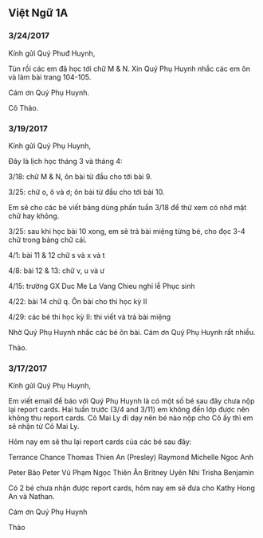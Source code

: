 ## Việt Ngữ 1A

### 3/24/2017

Kính gửi Quý Phuđ Huynh,

Tùn rồi các em đã học tới chữ M & N. Xin Quý Phụ Huynh nhắc các em ôn và làm bài trang 104-105.

Cám ơn Quý Phụ Huynh.

Cô Thảo. 

### 3/19/2017

Kính gửi Quý Phụ Huynh,

Đây là lịch học tháng 3 và tháng 4:

3/18: chữ M & N, ôn bài từ đầu cho tới bài 9.

3/25: chữ o, ô và ơ; ôn bài từ đầu cho tới bài 10.

Em sẽ cho các bé viết bảng dùng phấn tuần 3/18 để thử xem có nhớ mặt chữ hay không.

3/25: sau khi học bài 10 xong, em sẽ trả bài miệng từng bé, cho đọc 3-4 chữ trong bảng chữ cái.

4/1: bài 11 & 12 chữ s và x và t

4/8: bài 12 & 13: chữ v, u và ư

4/15: trường GX Duc Me La Vang Chieu nghỉ lễ Phục sinh

4/22: bài 14 chữ q. Ôn bài cho thi học kỳ II

4/29: các bé thi học kỳ II: thi viết và trả bài miệng

Nhờ Quý Phụ Huynh nhắc các bé ôn bài. Cám ơn Quý Phụ Huynh rất nhiều.

Thảo.

### 3/17/2017

Kính gửi Quý Phụ Huynh,

Em viết email để báo với Quý Phụ Huynh là có một số bé sau đây chưa nộp lại report cards. Hai tuần trước (3/4 and 3/11) em không đến lớp được nên không thu report cards. Cô Mai Ly đi dạy nên bé nào nộp cho Cô ấy thì em sẽ nhận từ Cô Mai Ly.

Hôm nay em sẽ thu lại report cards của các bé sau đây:

Terrance
Chance
Thomas
Thien An (Presley)
Raymond
Michelle
Ngoc Anh

Peter Bảo
Peter Vũ
Phạm Ngọc Thiên Ân
Britney
Uyên Nhi
Trisha
Benjamin

Có 2 bé chưa nhận được report cards, hôm nay em sẽ đưa cho Kathy Hong An và Nathan.

Cám ơn Quý Phụ Huynh

Thảo
